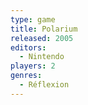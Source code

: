 ```yaml
---
type: game
title: Polarium
released: 2005
editors: 
  - Nintendo
players: 2
genres:
  - Réflexion
---
```

